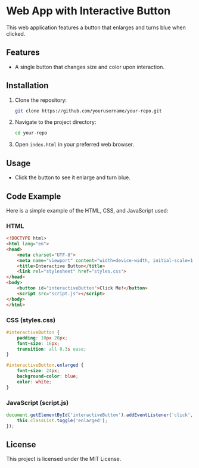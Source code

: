 # Web App with Interactive Button

This web application features a button that enlarges and turns blue when clicked.

## Features

- A single button that changes size and color upon interaction.

## Installation

1. Clone the repository:
    ```sh
    git clone https://github.com/yourusername/your-repo.git
    ```
2. Navigate to the project directory:
    ```sh
    cd your-repo
    ```
3. Open `index.html` in your preferred web browser.

## Usage

- Click the button to see it enlarge and turn blue.

## Code Example

Here is a simple example of the HTML, CSS, and JavaScript used:

### HTML
```html
<!DOCTYPE html>
<html lang="en">
<head>
    <meta charset="UTF-8">
    <meta name="viewport" content="width=device-width, initial-scale=1.0">
    <title>Interactive Button</title>
    <link rel="stylesheet" href="styles.css">
</head>
<body>
    <button id="interactiveButton">Click Me!</button>
    <script src="script.js"></script>
</body>
</html>
```

### CSS (styles.css)
```css
#interactiveButton {
    padding: 10px 20px;
    font-size: 16px;
    transition: all 0.3s ease;
}

#interactiveButton.enlarged {
    font-size: 24px;
    background-color: blue;
    color: white;
}
```

### JavaScript (script.js)
```javascript
document.getElementById('interactiveButton').addEventListener('click', function() {
    this.classList.toggle('enlarged');
});
```

## License

This project is licensed under the MIT License.